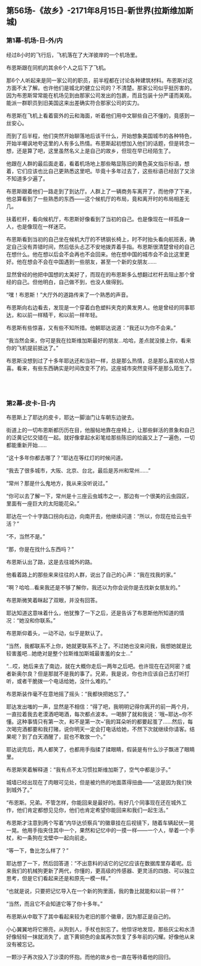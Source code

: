 ## 第56场-《故乡》-2171年8月15日-新世界(拉斯维加斯城)

### 第1幕-机场-日-外/内

经过8小时的飞行后，飞机落在了大洋彼岸的一个机场里。

布恩斯跟在同机的其余6个人之后下了飞机。

那6个人听起来是同一家公司的职员，前半程都在讨论各种建筑材料。布恩斯对这方面不太了解。也许他们是城北的健立公司的？不清楚。那家公司似乎挺厉害的，因为布恩斯常常能在机场见到由那家公司发出的包裹，而且包装十分严谨而美观。能派一群职员到旧美国这来出差确实符合那家公司的实力。

布恩斯在飞机上看着窗外的云和海面，听着他们用中文聊些自己不懂的，竟感到一丝安心。

而到了后半程，他们突然开始聊落地后该干什么，开始想象美国城市的各种特色，开始半嘲讽地夸这里的人有多么热情。布恩斯起初想加入他们的话题，但是转念一想，还是算了吧，这里虽然名义上是自己的故乡，但现在早已经陌生了。

他跟在人群的最后面走着，看着机场地上那些略显陈旧的黄色英文指示标语，想着，它们应该也比自己更熟悉这里吧。毕竟十多年过去了，这些标语已经刮了又涂不知道多少遍了。

布恩斯跟着他们一路走到了到达厅。人群上了一辆商务车离开了，而他停了下来，他总算看到了一些熟悉的东西——这个候机厅的布局，竟和离开时的布局相差无几。

扶着栏杆，看向候机厅，布恩斯好像看到了当初的自己。也是像现在一样孤身一人，也是像现在一样迷茫。

布恩斯看到当初的自己坐在候机大厅的不锈钢长椅上，时不时抬头看向航班表，确定自己没有弄错时间，然后低头忐忑不安地拨弄着手指。布恩斯很清楚曾经的自己在想什么。他在想以后会不会再也不会回来。他在想中国的城市会不会比这里更好。他在想会不会在中国遇到一些朋友，甚至一个新的女朋友……

显然曾经的他把中国想的太美好了，而现在的布恩斯多么想翻过栏杆去阻止那个曾经的自己。但他明白，自己做不到，也没人做得到。

“嘿！布恩斯！”大厅外的道路传来了一个熟悉的声音。

布恩斯向右边看去，发现是一个穿着白色塑料夹克的黄发男人。他是曾经的同事耶达，和以前一样精干，和以前一样年轻。

布恩斯有些惊喜，又有些不知所措。他朝耶达说道：“我还以为你不会来。”

“我当然会来，你可是我在拉斯维加斯最好的朋友…哈哈，差点就没接上你，看来你的飞机提前抵达了。”

布恩斯没想到过了十多年耶达还和当初一样，总是那么热情，总是那么喜欢给人惊喜。看来，有些东西确实是时间改变不了的。这座城市突然变得不是那么陌生了。

<br><br>

### 第2幕-皮卡-日-内

布恩斯上了耶达的皮卡，耶达一脚油门让车朝东边驶去。

街道上的一切布恩斯都历历在目，他服帖地靠在座椅上，让那些鲜活的景象和自己的泛黄记忆交错在一起。就好像拿起水彩笔给那些陈旧的绘画又上了一遍色，一切都能重新开始……

“这十多年你都去哪了？”耶达在等红灯的时候问道。

“我去了很多城市，大阪、北京、台北，最后是苏州和常州……”

“常州？那是什么鬼地方，我从来没听说过。”

“你可以去了解一下，常州是十三座云虫城市之一，那边有一个很美的云虫园区，里面有一座巨大的太阳能花朵。”

耶达在一个十字路口拐向右边，向南开去，他继续问道：“所以，你现在给云虫干活？”

“不，当然不是。”

“那，你是在找什么东西吗？”

布恩斯认出了路，这是去往城外的路。

他看着路上的那些来来往往的人群，说出了自己的心声：“我在找我的家。”

“啊？哈哈…看来我还是不够了解你，我还以为你会说你是去找新女朋友的。”

布恩斯微笑着眯起了双眼，并没有回答。

耶达知道这意味着什么，他犹豫了一下之后，还是告诉了布恩斯他所知道的情况：“她没和你联系。”

布恩斯仰着头，一动不动，似乎是默认了。

“当然，我都联系不上你，她就更联系不上了。不过她也没来问我，我想她就是比较害羞吧…她绝对是整个拉斯维加斯城最害羞的女士…”

“…哎，她后来去了南边，就在大概你走后一两年之后吧。也许现在在迈阿密？或者新奥尔良？但是那就不是我的事了。兄弟，我是说，你也许应该自己去打听打听，或者干脆拨一个电话给她，没什么难的。”

布恩斯装作毫不在意地摇了摇头：“我都快把她忘了。”

耶达发出嗤的一声，显然是不相信：“得了吧，我明明记得你离开的前一两个月，一直拉着我去老漠酒吧喝酒，每次都点波本。一喝醉了就和我说：‘哦~耶达~你不懂。这种事情只有第一次，和不是第一次~’我的耳朵听的都要起茧了……然后，每次喝完酒都要和我打赌，说你明天一定会打电话给她，不然下次就继续你请客。结果呢？到了白天酒醒了，屁也不敢放一个。”

耶达说完后，两人都笑了，也都用手指揉了揉眼睛，假装是有什么沙子飘进了眼睛里。

布恩斯笑着解释道：“我有点不太习惯拉斯维加斯了，空气中都是沙子。”

城墙已经出现在了肉眼可见处，但是被灼热的地面蒸得扭曲——“这是因为我们快到城外了。”

“布恩斯。兄弟。不管怎样，你能回来是最好的。有好几个同事现在还在城外工作，他们肯定都想见见你，他们也肯定希望你能回来和我们一起生活。”

布恩斯才注意到两个写着“内华达侦察兵”的徽章挂在后视镜下，随着车辆起伏一晃一晃。他用手指夹住其中一个，果然和记忆中的一摸一样——一个人，举着一个手杖，和一条狗在戈壁中一起向前走。

“等一下，鲁比怎么样了？”

耶达想了一下，然后回答道：“不出意料的话它的记忆应该在数据库里存着呢。后来我们的机械狗更新了两代，你懂的，更高级的传感器、更灵活的四肢、可以独立思考，但是它们看起来还是和原先一模一样。”

“也就是说，只要把记忆导入在一个新的狗里面，我的鲁比就能和以前一样？”

“当然，而且它不会知道它等了你十多年。”

布恩斯从中取下了其中看起来较为老旧的那个徽章，因为那正是自己的。

小心翼翼地将它擦亮，从狗到人，手杖也别忘了。他惊讶地发现，那些灰尘和水渍好像轻轻一抹就消失了，底下黄铜色的金属再次恢复了多年前的闪耀。好像他从来没有被忘记。

一颗沙子再次投入了沙漠的怀抱。而他的故乡也一直在等待着他的回归。
